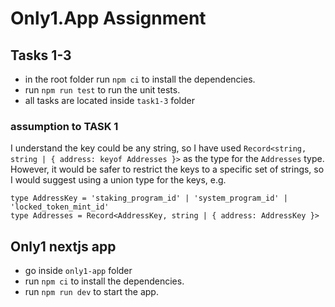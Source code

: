 # Only1.App Assignment

## Tasks 1-3

* in the root folder run `npm ci` to install the dependencies.
* run `npm run test` to run the unit tests.
* all tasks are located inside `task1-3` folder

### assumption to TASK 1 
I understand the key could be any string, so I have used `Record<string, string | { address: keyof Addresses }>` as the type for the `Addresses` type. 
However, it would be safer to restrict the keys to a specific set of strings, so I would suggest using a union type for the keys, e.g. 
```
type AddressKey = 'staking_program_id' | 'system_program_id' | 'locked_token_mint_id'
type Addresses = Record<AddressKey, string | { address: AddressKey }>
```

## Only1 nextjs app

* go inside `only1-app` folder 
* run `npm ci` to install the dependencies.
* run `npm run dev` to start the app.